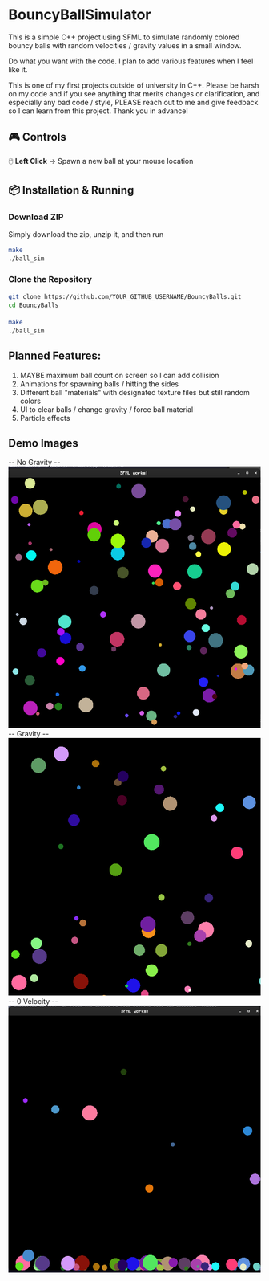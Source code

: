 # BouncyBallSimulator
This is a simple C++ project using SFML to simulate randomly colored bouncy balls with random velocities / gravity values in a small window.

Do what you want with the code. I plan to add various features when I feel like it.

This is one of my first projects outside of university in C++. Please be harsh on my code and if you see anything that merits changes or clarification, and especially any bad code / style, PLEASE reach out to me and give feedback so I can learn from this project. Thank you in advance!

## 🎮 Controls
🖱️ **Left Click** → Spawn a new ball at your mouse location  

## 📦 Installation & Running
### **Download ZIP**
Simply download the zip, unzip it, and then run 
```sh
make
./ball_sim
```
### **Clone the Repository**
```sh
git clone https://github.com/YOUR_GITHUB_USERNAME/BouncyBalls.git
cd BouncyBalls 

make
./ball_sim

```
## Planned Features:
1. MAYBE maximum ball count on screen so I can add collision
2. Animations for spawning balls / hitting the sides
3. Different ball "materials" with designated texture files but still random colors
4. UI to clear balls / change gravity / force ball material
5. Particle effects

## Demo Images
-- No Gravity -- 
![Alt text](images/nograv.png)
-- Gravity --
![Alt text](images/grav.png)
-- 0 Velocity --
![Alt text](images/0veloc.png)
